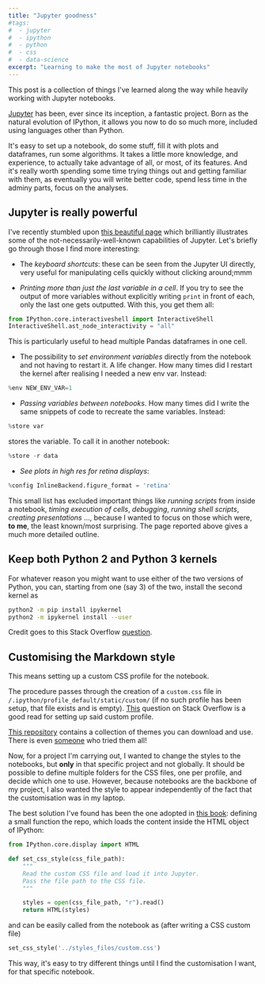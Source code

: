 ```yaml
---
title: "Jupyter goodness"
#tags:
#  - jupyter
#  - ipython
#  - python
#  - css
#  - data-science
excerpt: "Learning to make the most of Jupyter notebooks"
---
```


This post is a collection of things I've learned along the way while heavily working with Jupyter notebooks.

[Jupyter](http://jupyter.org) has been, ever since its inception, a fantastic project. Born as the natural evolution of IPython, it allows you now to do so much more, included using languages other than Python.

It's easy to set up a notebook, do some stuff, fill it with plots and dataframes, run some algorithms. It takes a little more knowledge, and experience, to actually take advantage of all, or most, of its features. And it's really worth spending some time trying things out and getting familiar with them, as eventually you will write better code, spend less time in the adminy parts, focus on the analyses.

## Jupyter is really powerful

I've recently stumbled upon [this beautiful page](https://www.dataquest.io/blog/jupyter-notebook-tips-tricks-shortcuts/) which brilliantly illustrates some of the not-necessarily-well-known capabilities of Jupyter. Let's briefly go through those I find more interesting:

* The _keyboard shortcuts_: these can be seen from the Jupyter UI directly, very useful for manipulating cells quickly without clicking around;mmm

* _Printing more than just the last variable in a cell_. If you try to see the output of more variables without explicitly writing `print` in front of each, only the last one gets outputted. With this, you get them all:

```py
from IPython.core.interactiveshell import InteractiveShell
InteractiveShell.ast_node_interactivity = "all"
```

This is particularly useful to head multiple Pandas dataframes in one cell.

* The possibility to _set environment variables_ directly from the notebook and not having to restart it. A life changer. How many times did I restart the kernel after realising I needed a new env var. Instead:

```py
%env NEW_ENV_VAR=1
```

* _Passing variables between notebooks_. How many times did I write the same snippets of code to recreate the same variables. Instead:

```py
%store var
```

stores the variable. To call it in another notebook:

```py
%store -r data
```

* _See plots in high res for retina displays_:

```py
%config InlineBackend.figure_format = 'retina'
```


This small list has excluded important things like _running scripts_ from inside a notebook, _timing execution of cells_, _debugging_, _running shell scripts_, _creating presentations_ ..., because I wanted to focus on those which were, **to me**, the least known/most surprising. The page reported above gives a much more detailed outline.

## Keep both Python 2 and Python 3 kernels

For whatever reason you might want to use either of the two versions of Python, you can, starting from one (say 3) of the two, install the second kernel as

```bash
python2 -m pip install ipykernel
python2 -m ipykernel install --user
```

Credit goes to this Stack Overflow [question](http://stackoverflow.com/questions/30492623/using-both-python-2-x-and-python-3-x-in-ipython-notebook).

## Customising the Markdown style

This means setting up a custom CSS profile for the notebook.

The procedure passes through the creation of a `custom.css` file in `/.ipython/profile_default/static/custom/` (if no such profile has been setup, that file exists and is empty). [This](http://stackoverflow.com/questions/32071672/where-should-i-place-my-settings-and-profiles-for-use-with-ipython-jupyter-4-0) question on Stack Overflow is a good read for setting up said custom profile.

[This repository](https://github.com/nsonnad/base16-ipython-notebook) contains a collection of themes you can download and use. There is even [someone](http://www.damian.oquanta.info/posts/48-themes-for-your-ipython-notebook.html) who tried them all!

Now, for a project I'm carrying out, I wanted to change the styles to the notebooks, but **only** in that specific project and not globally. It should be possible to define multiple folders for the CSS files, one per profile, and decide which one to use. However, because notebooks are the backbone of my project, I also wanted the style to appear independently of the fact that the customisation was in my laptop.

The best solution I've found has been the one adopted in [this book](https://github.com/CamDavidsonPilon/Probabilistic-Programming-and-Bayesian-Methods-for-Hackers): defining a small function the repo, which loads the content inside the HTML object of IPython:


```py
from IPython.core.display import HTML

def set_css_style(css_file_path):
    """
    Read the custom CSS file and load it into Jupyter.
    Pass the file path to the CSS file.
    """

    styles = open(css_file_path, "r").read()
    return HTML(styles)
```

and can be easily called from the notebook as (after writing a CSS custom file)

```py
set_css_style('../styles_files/custom.css')
```

This way, it's easy to try different things until I find the customisation I want, for that specific notebook.
